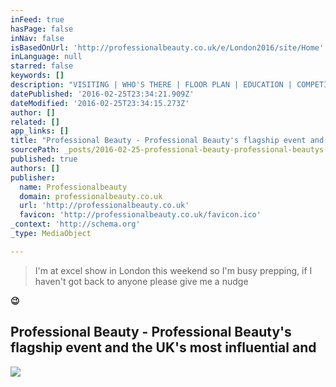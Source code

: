```yaml
---
inFeed: true
hasPage: false
inNav: false
isBasedOnUrl: 'http://professionalbeauty.co.uk/e/London2016/site/Home'
inLanguage: null
starred: false
keywords: []
description: "VISITING | WHO'S THERE | FLOOR PLAN | EDUCATION | COMPETITIONS | EXHIBITING The Flagship event Professional Beauty London 24 & 25 February 2013 at"
datePublished: '2016-02-25T23:34:21.909Z'
dateModified: '2016-02-25T23:34:15.273Z'
author: []
related: []
app_links: []
title: "Professional Beauty - Professional Beauty's flagship event and the UK's most influential and"
sourcePath: _posts/2016-02-25-professional-beauty-professional-beautys-flagship-event-a.md
published: true
authors: []
publisher:
  name: Professionalbeauty
  domain: professionalbeauty.co.uk
  url: 'http://professionalbeauty.co.uk'
  favicon: 'http://professionalbeauty.co.uk/favicon.ico'
_context: 'http://schema.org'
_type: MediaObject

---
```

> I'm at excel show in London this weekend so I'm busy prepping, if I haven't got back to anyone please give me a nudge

__😉__

<article style=""><h1>Professional Beauty - Professional Beauty's flagship event and the UK's most influential and</h1><img src="https://s3-us-west-2.amazonaws.com/the-grid-img/p/b16c00f848979e6b992e68d8813dc2b43c839635.jpg" /></article>
